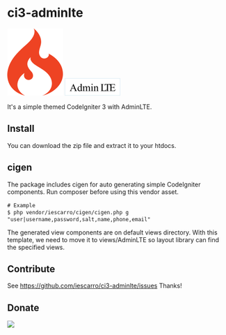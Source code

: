 # ci3-adminlte

![](public/ci.png)
![](public/adminlte.png)

It's a simple themed CodeIgniter 3 with AdminLTE.

## Install

You can download the zip file and extract it to your htdocs.

## cigen

The package includes cigen for auto generating simple CodeIgniter components. Run composer before using this vendor asset.

```
# Example
$ php vendor/iescarro/cigen/cigen.php g "user|username,password,salt,name,phone,email"
```

The generated view components are on default views directory. With this template, we need to move it to views/AdminLTE so layout library can find the specified views.

## Contribute

See https://github.com/iescarro/ci3-adminlte/issues Thanks!

## Donate

[![](https://cdn.buymeacoffee.com/buttons/v2/default-yellow.png)](https://www.buymeacoffee.com/iescarro)
